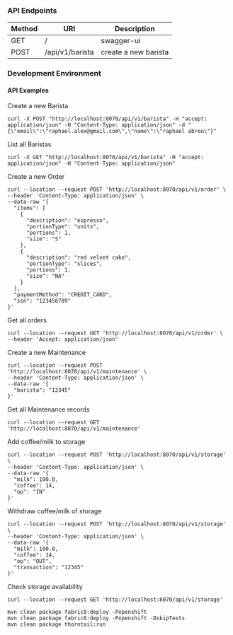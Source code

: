 ### API Endpoints

| Method | URI | Description |
| ------ | --- | ----------- |
| GET    |/               | swagger-ui |
| POST   |/api/v1/barista | create a new barista |

### Development Environment

#### API Examples

Create a new Barista
```
curl -X POST "http://localhost:8070/api/v1/barista" -H "accept: application/json" -H "Content-Type: application/json" -d "{\"email\":\"raphael.alex@gmail.com\",\"name\":\"raphael abreu\"}"
```

List all Baristas
```
curl -X GET "http://localhost:8070/api/v1/barista" -H "accept: application/json" -H "Content-Type: application/json"
```

Create a new Order
```
curl --location --request POST 'http://localhost:8070/api/v1/order' \
--header 'Content-Type: application/json' \
--data-raw '{
  "items": [
    {
      "description": "espresso",
      "portionType": "units",
      "portions": 1,
      "size": "S"
    },
    {
      "description": "red velvet cake",
      "portionType": "slices",
      "portions": 1,
      "size": "NA"
    }
  ],
  "paymentMethod": "CREDIT_CARD",
  "ssn": "123456789"
}'
```

Get all orders
```
curl --location --request GET 'http://localhost:8070/api/v1/order' \
--header 'Accept: application/json'
```

Create a new Maintenance
```
curl --location --request POST 'http://localhost:8070/api/v1/maintenance' \
--header 'Content-Type: application/json' \
--data-raw '{
  "barista": "12345"
}'
```

Get all Maintenance records
```
curl --location --request GET 'http://localhost:8070/api/v1/maintenance'
```

Add coffee/milk to storage
```
curl --location --request POST 'http://localhost:8070/api/v1/storage' \
--header 'Content-Type: application/json' \
--data-raw '{
  "milk": 100.0,
  "coffee": 14,
  "op": "IN"
}'
```

Withdraw coffee/milk of storage
```
curl --location --request POST 'http://localhost:8070/api/v1/storage' \
--header 'Content-Type: application/json' \
--data-raw '{
  "milk": 100.0,
  "coffee": 14,
  "op": "OUT",
  "transaction": "12345"
}'
```

Check storage availability
```
curl --location --request GET 'http://localhost:8070/api/v1/storage'
```


```
mvn clean package fabric8:deploy -Popenshift
mvn clean package fabric8:deploy -Popenshift -DskipTests
mvn clean package thorntail:run
```
